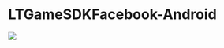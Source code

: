 # LTGameSDKFacebook-Android

[![](https://jitpack.io/v/muyishuangfeng/LTGameSDKFacebook-Android.svg)](https://jitpack.io/#muyishuangfeng/LTGameSDKFacebook-Android)
